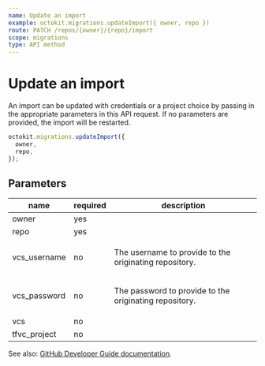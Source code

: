 ```yaml
---
name: Update an import
example: octokit.migrations.updateImport({ owner, repo })
route: PATCH /repos/{owner}/{repo}/import
scope: migrations
type: API method
---
```


# Update an import

An import can be updated with credentials or a project choice by passing in the appropriate parameters in this API
request. If no parameters are provided, the import will be restarted.

```js
octokit.migrations.updateImport({
  owner,
  repo,
});
```

## Parameters

<table>
  <thead>
    <tr>
      <th>name</th>
      <th>required</th>
      <th>description</th>
    </tr>
  </thead>
  <tbody>
    <tr><td>owner</td><td>yes</td><td>

</td></tr>
<tr><td>repo</td><td>yes</td><td>

</td></tr>
<tr><td>vcs_username</td><td>no</td><td>

The username to provide to the originating repository.

</td></tr>
<tr><td>vcs_password</td><td>no</td><td>

The password to provide to the originating repository.

</td></tr>
<tr><td>vcs</td><td>no</td><td>

</td></tr>
<tr><td>tfvc_project</td><td>no</td><td>

</td></tr>
  </tbody>
</table>

See also: [GitHub Developer Guide documentation](https://docs.github.com/rest/reference/migrations#update-an-import).
